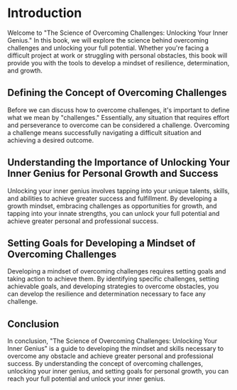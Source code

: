 Introduction
============

Welcome to "The Science of Overcoming Challenges: Unlocking Your Inner Genius." In this book, we will explore the science behind overcoming challenges and unlocking your full potential. Whether you're facing a difficult project at work or struggling with personal obstacles, this book will provide you with the tools to develop a mindset of resilience, determination, and growth.

Defining the Concept of Overcoming Challenges
---------------------------------------------

Before we can discuss how to overcome challenges, it's important to define what we mean by "challenges." Essentially, any situation that requires effort and perseverance to overcome can be considered a challenge. Overcoming a challenge means successfully navigating a difficult situation and achieving a desired outcome.

Understanding the Importance of Unlocking Your Inner Genius for Personal Growth and Success
-------------------------------------------------------------------------------------------

Unlocking your inner genius involves tapping into your unique talents, skills, and abilities to achieve greater success and fulfillment. By developing a growth mindset, embracing challenges as opportunities for growth, and tapping into your innate strengths, you can unlock your full potential and achieve greater personal and professional success.

Setting Goals for Developing a Mindset of Overcoming Challenges
---------------------------------------------------------------

Developing a mindset of overcoming challenges requires setting goals and taking action to achieve them. By identifying specific challenges, setting achievable goals, and developing strategies to overcome obstacles, you can develop the resilience and determination necessary to face any challenge.

Conclusion
----------

In conclusion, "The Science of Overcoming Challenges: Unlocking Your Inner Genius" is a guide to developing the mindset and skills necessary to overcome any obstacle and achieve greater personal and professional success. By understanding the concept of overcoming challenges, unlocking your inner genius, and setting goals for personal growth, you can reach your full potential and unlock your inner genius.
